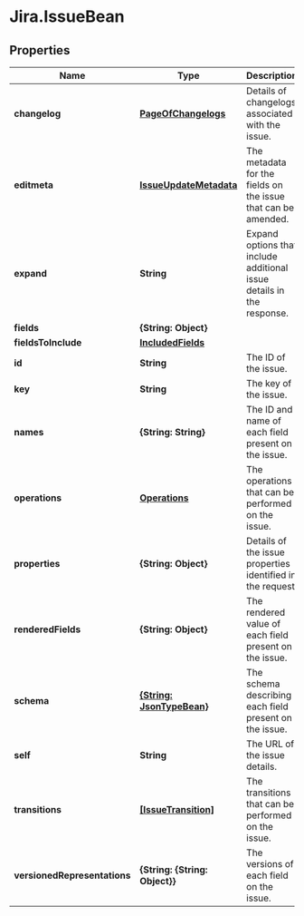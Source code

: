 # Jira.IssueBean

## Properties

Name | Type | Description | Notes
------------ | ------------- | ------------- | -------------
**changelog** | [**PageOfChangelogs**](PageOfChangelogs.md) | Details of changelogs associated with the issue. | [optional] 
**editmeta** | [**IssueUpdateMetadata**](IssueUpdateMetadata.md) | The metadata for the fields on the issue that can be amended. | [optional] 
**expand** | **String** | Expand options that include additional issue details in the response. | [optional] [readonly] 
**fields** | **{String: Object}** |  | [optional] 
**fieldsToInclude** | [**IncludedFields**](IncludedFields.md) |  | [optional] 
**id** | **String** | The ID of the issue. | [optional] [readonly] 
**key** | **String** | The key of the issue. | [optional] [readonly] 
**names** | **{String: String}** | The ID and name of each field present on the issue. | [optional] [readonly] 
**operations** | [**Operations**](Operations.md) | The operations that can be performed on the issue. | [optional] 
**properties** | **{String: Object}** | Details of the issue properties identified in the request. | [optional] [readonly] 
**renderedFields** | **{String: Object}** | The rendered value of each field present on the issue. | [optional] [readonly] 
**schema** | [**{String: JsonTypeBean}**](JsonTypeBean.md) | The schema describing each field present on the issue. | [optional] [readonly] 
**self** | **String** | The URL of the issue details. | [optional] [readonly] 
**transitions** | [**[IssueTransition]**](IssueTransition.md) | The transitions that can be performed on the issue. | [optional] [readonly] 
**versionedRepresentations** | **{String: {String: Object}}** | The versions of each field on the issue. | [optional] [readonly] 


